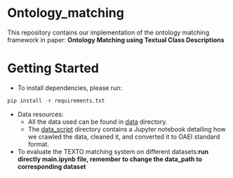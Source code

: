 # Ontology_matching

This repository contains our implementation of the ontology matching framework in paper: **Ontology Matching using Textual Class Descriptions**

# Getting Started

- To install dependencies, please run:

```python
pip install -r requirements.txt
```

- Data resources:
    - All the data used can be found in [data](https://github.com/peng-yiwen/Ontolgy_matching/tree/main/data) directory.
    - The [data_script](https://github.com/peng-yiwen/Ontolgy_matching/tree/main/data_script) directory contains a Jupyter notebook detailing how we crawled the data, cleaned it, and converted it to OAEI standard format.
- To evaluate the TEXTO matching system on different datasets:**run directly main.ipynb file, remember to change the data_path to corresponding dataset**
